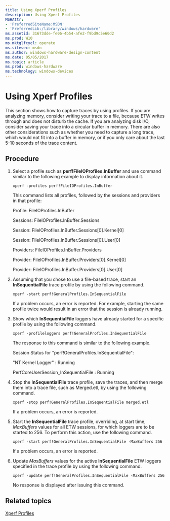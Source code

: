 ```yaml
---
title: Using Xperf Profiles
description: Using Xperf Profiles
MSHAttr:
- 'PreferredSiteName:MSDN'
- 'PreferredLib:/library/windows/hardware'
ms.assetid: 31673dde-fe06-4b54-afe2-f9bd9c5e60d2
ms.prod: W10
ms.mktglfcycl: operate
ms.sitesec: msdn
ms.author: windows-hardware-design-content
ms.date: 05/05/2017
ms.topic: article
ms.prod: windows-hardware
ms.technology: windows-devices
---
```


# Using Xperf Profiles


This section shows how to capture traces by using profiles. If you are analyzing memory, consider writing your trace to a file, because ETW writes through and does not disturb the cache. If you are analyzing disk I/O, consider saving your trace into a circular buffer in memory. There are also other considerations such as whether you need to capture a long trace, which would not fit into a buffer in memory, or if you only care about the last 5-10 seconds of the trace content.

## Procedure


1.  Select a profile such as **perf!FileIOProfiles.InBuffer** and use command similar to the following example to display information about it.

    ``` syntax
    xperf -profiles perf!FileIOProfiles.InBuffer
    ```

    This command lists all profiles, followed by the sessions and providers in that profile:

    Profile: FileIOProfiles.InBuffer

    Sessions: FileIOProfiles.InBuffer.Sessions

    Session: FileIOProfiles.InBuffer.Sessions\[0\].Kernel\[0\]

    Session: FileIOProfiles.InBuffer.Sessions\[0\].User\[0\]

    Providers: FileIOProfiles.InBuffer.Providers

    Provider: FileIOProfiles.InBuffer.Providers\[0\].Kernel\[0\]

    Provider: FileIOProfiles.InBuffer.Providers\[0\].User\[0\]

2.  Assuming that you chose to use a file-based trace, start an **InSequentialFile** trace profile by using the following command.

    ``` syntax
    xperf -start perf!GeneralProfiles.InSequentialFile
    ```

    If a problem occurs, an error is reported. For example, starting the same profile twice would result in an error that the session is already running.

3.  Show which **InSequentialFile** loggers have already started for a specific profile by using the following command.

    ``` syntax
    xperf -profileloggers perf!GeneralProfiles.InSequentialFile
    ```

    The response to this command is similar to the following example.

    Session Status for "perf!GeneralProfiles.InSequentialFile":

    "NT Kernel Logger" : Running

    PerfCoreUserSession\_InSequentialFile : Running

4.  Stop the **InSequentialFile** trace profile, save the traces, and then merge them into a trace file, such as Merged.etl, by using the following command.

    ``` syntax
    xperf -stop perf!GeneralProfiles.InSequentialFile merged.etl
    ```

    If a problem occurs, an error is reported.

5.  Start the **InSequentialFile** trace profile, overriding, at start time, *MaxBuffers* values for all ETW sessions, for which loggers are to be started to 256. To perform this action, use the following command.

    ``` syntax
    xperf -start perf!GeneralProfiles.InSequentialFile -MaxBuffers 256
    ```

    If a problem occurs, an error is reported.

6.  Update *MaxBuffers* values for the active **InSequentialFile** ETW loggers specified in the trace profile by using the following command.

    ``` syntax
    xperf -update perf!GeneralProfiles.InSequentialFile -MaxBuffers 256
    ```

    No response is displayed after issuing this command.

## Related topics


[Xperf Profiles](xperf-profiles.md)

 

 







